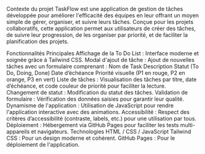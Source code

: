 Contexte du projet
TaskFlow est une application de gestion de tâches développée pour améliorer l'efficacité des équipes en leur offrant un moyen simple de gérer, organiser, et suivre leurs tâches. Conçue pour les projets collaboratifs, cette application permet aux utilisateurs de créer des tâches, de suivre leur progression, de les organiser par priorité, et de faciliter la planification des projets.

Fonctionnalités
Principales
Affichage de la To Do List : Interface moderne et soignée grâce à Tailwind CSS.
Modal d'ajout de tâche : Ajout de nouvelles tâches avec un formulaire comprenant :
Nom de Task
Description
Statut (To Do, Doing, Done)
Date d’échéance
Priorité visuelle (P1 en rouge, P2 en orange, P3 en vert)
Liste de tâches : Visualisation des tâches par titre, date d’échéance, et code couleur de priorité pour faciliter la lecture.
Changement de statut : Modification du statut des tâches.
Validation de formulaire : Vérification des données saisies pour garantir leur qualité.
Dynamisme de l'application : Utilisation de JavaScript pour rendre l'application interactive avec des animations.
Accessibilité : Respect des critères d’accessibilité (contraste, labels, etc.) pour une utilisation par tous.
Déploiement : Hébergement via GitHub Pages pour faciliter les tests multi-appareils et navigateurs.
Technologies
HTML / CSS / JavaScript
Tailwind CSS : Pour un design moderne et cohérent.
GitHub Pages : Pour le déploiement de l'application.
